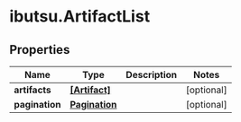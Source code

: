 # ibutsu.ArtifactList

## Properties

Name | Type | Description | Notes
------------ | ------------- | ------------- | -------------
**artifacts** | [**[Artifact]**](Artifact.md) |  | [optional] 
**pagination** | [**Pagination**](Pagination.md) |  | [optional] 


